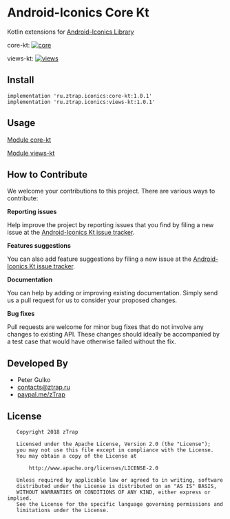 # Android-Iconics Core Kt
Kotlin extensions for [Android-Iconics Library](https://github.com/mikepenz/Android-Iconics)

core-kt: [ ![core](https://api.bintray.com/packages/ztrap/maven/core-kt/images/download.svg) ](https://bintray.com/ztrap/maven/core-kt/_latestVersion)

views-kt: [ ![views](https://api.bintray.com/packages/ztrap/maven/views-kt/images/download.svg) ](https://bintray.com/ztrap/maven/views-kt/_latestVersion)

Install
-------

```groove
implementation 'ru.ztrap.iconics:core-kt:1.0.1'
implementation 'ru.ztrap.iconics:views-kt:1.0.1'
```

Usage
-----

[Module core-kt](USAGE_CORE.md)

[Module views-kt](USAGE_VIEWS.md)

How to Contribute
-----------------

We welcome your contributions to this project. There are various ways to contribute:

**Reporting issues**

Help improve the project by reporting issues that you find by filing a new issue at the
[Android-Iconics Kt issue tracker](https://github.com/zTrap/Android-Iconics-Kt/issues/new).

**Features suggestions**

You can also add feature suggestions by filing a new issue at the
[Android-Iconics Kt issue tracker](https://github.com/zTrap/Android-Iconics-Kt/issues/new).

**Documentation**

You can help by adding or improving existing documentation. Simply send us a pull request for us to
consider your proposed changes.

**Bug fixes**

Pull requests are welcome for minor bug fixes that do not involve any changes to existing API.
These changes should ideally be accompanied by a test case that would have otherwise failed without
the fix.

Developed By
------------

 - Peter Gulko
 - contacts@ztrap.ru
 - [paypal.me/zTrap](https://www.paypal.me/zTrap)

License
-------

       Copyright 2018 zTrap

       Licensed under the Apache License, Version 2.0 (the "License");
       you may not use this file except in compliance with the License.
       You may obtain a copy of the License at

           http://www.apache.org/licenses/LICENSE-2.0

       Unless required by applicable law or agreed to in writing, software
       distributed under the License is distributed on an "AS IS" BASIS,
       WITHOUT WARRANTIES OR CONDITIONS OF ANY KIND, either express or implied.
       See the License for the specific language governing permissions and
       limitations under the License.
